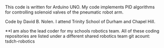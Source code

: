 This code is written for Arduino UNO. My code implements PID algorithms for controlling solenoid valves of the pneumatic robot arm.

Code by David B. Nolen. I attend Trinity School of Durham and Chapel Hill.

**I am also the lead coder for my schools robotics team. All of these coding repositories are listed under a different shared robotics team git acount: tsdch-robotics
